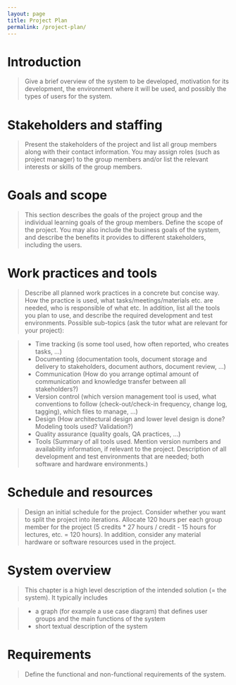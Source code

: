```yaml
---
layout: page
title: Project Plan
permalink: /project-plan/
---
```


# Introduction

> Give a brief overview of the system to be developed, motivation for its development, the environment where it will be used, and possibly the types of users for the system.

# Stakeholders and staffing

> Present the stakeholders of the project and list all group members along with their contact information. You may assign roles (such as project manager) to the group members and/or list the relevant interests or skills of the group members.

# Goals and scope

> This section describes the goals of the project group and the individual learning goals of the group members. Define the scope of the project. You may also include the business goals of the system, and describe the benefits it provides to different stakeholders, including the users.

# Work practices and tools

> Describe all planned work practices in a concrete but concise way. How the practice is used, what tasks/meetings/materials etc. are needed, who is responsible of what etc. In addition, list all the tools you plan to use, and describe the required development and test environments.
Possible sub-topics (ask the tutor what are relevant for your project):

> * Time tracking (is some tool used, how often reported, who creates tasks, ...)
> * Documenting (documentation tools, document storage and delivery to stakeholders, document authors, document review, ...)
> * Communication (How do you arrange optimal amount of communication and knowledge transfer between all stakeholders?)
> * Version control (which version management tool is used, what conventions to follow (check-out/check-in frequency, change log, tagging), which files to manage, ...)
> * Design (How architectural design and lower level design is done? Modeling tools used? Validation?)
> * Quality assurance (quality goals, QA practices, ...)
> * Tools (Summary of all tools used. Mention version numbers and availability information, if relevant to the project. Description of all development and test environments that are needed; both software and hardware environments.)

# Schedule and resources

> Design an initial schedule for the project. Consider whether you want to split the project into iterations. Allocate 120 hours per each group member for the project (5 credits * 27 hours / credit - 15 hours for lectures, etc. = 120 hours). In addition, consider any material hardware or software resources used in the project.

# System overview

> This chapter is a high level description of the intended solution (= the system). It typically includes

> * a graph (for example a use case diagram) that defines user groups and the main functions of the system
> * short textual description of the system

# Requirements

> Define the functional and non-functional requirements of the system.
